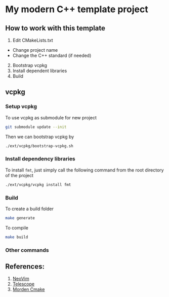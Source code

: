 # My modern C++ template project

## How to work with this template

1. Edit CMakeLists.txt
  * Change project name
  * Change the C++ standard (if needed)
2. Bootstrap vcpkg
3. Install dependent libraries
4. Build

## vcpkg

### Setup vcpkg

To use vcpkg as submodule for new project

```bash
git submodule update --init
```

Then we can bootstrap vcpkg by

```bash
./ext/vcpkg/bootstrap-vcpkg.sh
```
### Install dependency libraries

To install `fmt`, just simply call the following command from the root
directory of the project

```bash
./ext/vcpkg/vcpkg install fmt
```

### Build

To create a build folder
```bash
make generate
```

To compile
```bash
make build
```

### Other commands


## References:
1. [NeoVim]()
1. [Telescope]()
1. [Morden Cmake](https://cliutils.gitlab.io/modern-cmake/)
